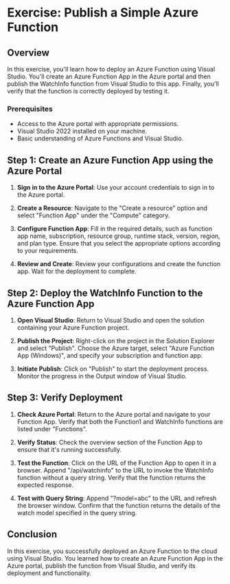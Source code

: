 # Exercise: Publish a Simple Azure Function

## Overview

In this exercise, you'll learn how to deploy an Azure Function using Visual Studio. You'll create an Azure Function App in the Azure portal and then publish the WatchInfo function from Visual Studio to this app. Finally, you'll verify that the function is correctly deployed by testing it.

### Prerequisites

- Access to the Azure portal with appropriate permissions.
- Visual Studio 2022 installed on your machine.
- Basic understanding of Azure Functions and Visual Studio.

## Step 1: Create an Azure Function App using the Azure Portal

1. **Sign in to the Azure Portal**: Use your account credentials to sign in to the Azure portal.

2. **Create a Resource**: Navigate to the "Create a resource" option and select "Function App" under the "Compute" category.

3. **Configure Function App**: Fill in the required details, such as function app name, subscription, resource group, runtime stack, version, region, and plan type. Ensure that you select the appropriate options according to your requirements.

4. **Review and Create**: Review your configurations and create the function app. Wait for the deployment to complete.

## Step 2: Deploy the WatchInfo Function to the Azure Function App

1. **Open Visual Studio**: Return to Visual Studio and open the solution containing your Azure Function project.

2. **Publish the Project**: Right-click on the project in the Solution Explorer and select "Publish". Choose the Azure target, select "Azure Function App (Windows)", and specify your subscription and function app.

3. **Initiate Publish**: Click on "Publish" to start the deployment process. Monitor the progress in the Output window of Visual Studio.

## Step 3: Verify Deployment

1. **Check Azure Portal**: Return to the Azure portal and navigate to your Function App. Verify that both the Function1 and WatchInfo functions are listed under "Functions".

2. **Verify Status**: Check the overview section of the Function App to ensure that it's running successfully.

3. **Test the Function**: Click on the URL of the Function App to open it in a browser. Append "/api/watchinfo" to the URL to invoke the WatchInfo function without a query string. Verify that the function returns the expected response.

4. **Test with Query String**: Append "?model=abc" to the URL and refresh the browser window. Confirm that the function returns the details of the watch model specified in the query string.

## Conclusion

In this exercise, you successfully deployed an Azure Function to the cloud using Visual Studio. You learned how to create an Azure Function App in the Azure portal, publish the function from Visual Studio, and verify its deployment and functionality.
